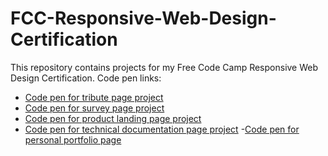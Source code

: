 # FCC-Responsive-Web-Design-Certification
This repository contains projects for my Free Code Camp Responsive Web Design Certification.
Code pen links:
- [Code pen for tribute page project](https://codepen.io/msaxton/pen/MWgRpxM)
- [Code pen for survey page project](https://codepen.io/msaxton/pen/vYBqeNy)
- [Code pen for product landing page project](https://codepen.io/msaxton/pen/bGGojxE)
- [Code pen for technical documentation page project](https://codepen.io/msaxton/pen/bGGYWGL)
-[Code pen for personal portfolio page](https://codepen.io/msaxton/pen/MWWQXLZ?editors=1100)